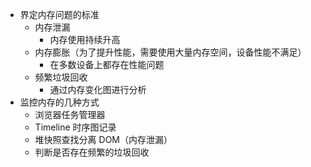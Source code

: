 - 界定内存问题的标准
  - 内存泄漏
    - 内存使用持续升高
  - 内存膨胀（为了提升性能，需要使用大量内存空间，设备性能不满足）
    - 在多数设备上都存在性能问题
  - 频繁垃圾回收
    - 通过内存变化图进行分析
- 监控内存的几种方式
  - 浏览器任务管理器
  - Timeline 时序图记录
  - 堆快照查找分离 DOM（内存泄漏）
  - 判断是否存在频繁的垃圾回收
